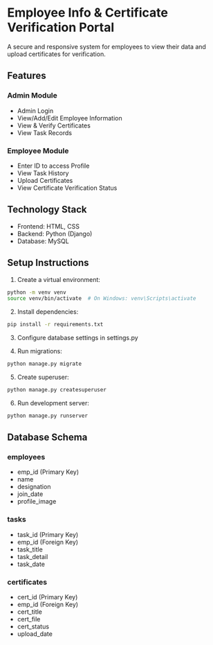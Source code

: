 # Employee Info & Certificate Verification Portal

A secure and responsive system for employees to view their data and upload certificates for verification.

## Features

### Admin Module
- Admin Login
- View/Add/Edit Employee Information
- View & Verify Certificates
- View Task Records

### Employee Module
- Enter ID to access Profile
- View Task History
- Upload Certificates
- View Certificate Verification Status

## Technology Stack
- Frontend: HTML, CSS
- Backend: Python (Django)
- Database: MySQL

## Setup Instructions

1. Create a virtual environment:
```bash
python -m venv venv
source venv/bin/activate  # On Windows: venv\Scripts\activate
```

2. Install dependencies:
```bash
pip install -r requirements.txt
```

3. Configure database settings in settings.py

4. Run migrations:
```bash
python manage.py migrate
```

5. Create superuser:
```bash
python manage.py createsuperuser
```

6. Run development server:
```bash
python manage.py runserver
```

## Database Schema

### employees
- emp_id (Primary Key)
- name
- designation
- join_date
- profile_image

### tasks
- task_id (Primary Key)
- emp_id (Foreign Key)
- task_title
- task_detail
- task_date

### certificates
- cert_id (Primary Key)
- emp_id (Foreign Key)
- cert_title
- cert_file
- cert_status
- upload_date 